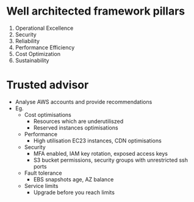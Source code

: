 # Well architected framework pillars

1) Operational Excellence
2) Security
3) Reliability
4) Performance Efficiency
5) Cost Optimization
6) Sustainability

# Trusted advisor

* Analyse AWS accounts and provide recommendations
* Eg.
  * Cost optimisations
    * Resources which are underutiliszed
    * Reserved instances optimisations
  * Performance
    * High utilisation EC23 instances, CDN optimisations
  * Security
    * MFA enabled, IAM key rotation, exposed access keys
    * S3 bucket permissions, security groups with unrestricted ssh ports
  * Fault tolerance
    * EBS snapshots age, AZ balance
  * Service limits
    * Upgrade before you reach limits